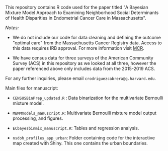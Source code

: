 
This repository contains R code used for the paper titled "A Bayesian Mixture Model Approach to Examining Neighborhood Social Determinants of Health Disparities in Endometrial Cancer Care in Massachusetts". 

*Notes:* 

- We do not include our code for data cleaning and defining the outcome "optimal care" from the Massachusetts Cancer Registry data. Access to this data requires IRB approval. For more information visit [MCR](https://www.mass.gov/info-details/massachusetts-cancer-registry-mcr-data).

- We have census data for three surveys of the American Community Survey (ACS) in this repository as we looked at all three, however the paper referenced above only includes data from the 2015-2019 ACS.


For any further inquiries, please email `crodriguezcabrera@g.harvard.edu`.

Main files for manuscript:

* `CENSUSBinPrep_updated.R` : Data binarization for the multivariate Bernoulli mixture model.

* `MBMMmodels_manuscript.R`:  Multivariate Bernoulli mixture model output processing, and figures.

* `ECbayesbinmix_manuscript.R`: Tables and regression analysis.

* `nsdoh_profiles_app_urban`:  Folder containing code for the interactive map created with Shiny. This one contains the urban boundaries.



